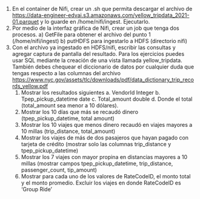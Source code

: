 1. En el container de Nifi, crear un .sh que permita descargar el archivo de
   https://data-engineer-edvai.s3.amazonaws.com/yellow_tripdata_2021-01.parquet y lo
   guarde en /home/nifi/ingest.
   Ejecutarlo.
2. Por medio de la interfaz gráfica de Nifi, crear un job que tenga dos procesos.
   a) GetFile para obtener el archivo del punto 1 (/home/nifi/ingest)
   b) putHDFS para ingestarlo a HDFS (directorio nifi)
3. Con el archivo ya ingestado en HDFS/nifi, escribir las consultas y agregar captura de
   pantalla del resultado. Para los ejercicios puedes usar SQL mediante la creación de una
   vista llamada yellow_tripdata.
   También debes chequear el diccionario de datos por cualquier duda que tengas
   respecto a las columnas del archivo
   https://www.nyc.gov/assets/tlc/downloads/pdf/data_dictionary_trip_records_yellow.pdf
   1. Mostrar los resultados siguientes
      a. VendorId Integer
      b. Tpep_pickup_datetime date
      c. Total_amount double
      d. Donde el total (total_amount sea menor a 10 dólares).
   2. Mostrar los 10 días que más se recaudó dinero (tpep_pickup_datetime, total
      amount)
   3. Mostrar los 10 viajes que menos dinero recaudó en viajes mayores a 10 millas
      (trip_distance, total_amount)
   4. Mostrar los viajes de más de dos pasajeros que hayan pagado con tarjeta de
      crédito (mostrar solo las columnas trip_distance y tpep_pickup_datetime)
   5. Mostrar los 7 viajes con mayor propina en distancias mayores a 10 millas (mostrar
      campos tpep_pickup_datetime, trip_distance, passenger_count, tip_amount)
   6. Mostrar para cada uno de los valores de RateCodeID, el monto total y el monto
      promedio. Excluir los viajes en donde RateCodeID es ‘Group Ride’
